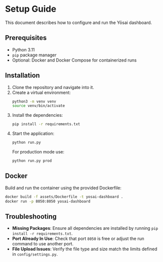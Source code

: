 # Setup Guide

This document describes how to configure and run the Yōsai dashboard.

## Prerequisites
- Python 3.11
- `pip` package manager
- Optional: Docker and Docker Compose for containerized runs

## Installation
1. Clone the repository and navigate into it.
2. Create a virtual environment:
   ```bash
   python3 -m venv venv
   source venv/bin/activate
   ```
3. Install the dependencies:
   ```bash
   pip install -r requirements.txt
   ```
4. Start the application:
   ```bash
   python run.py
   ```
   For production mode use:
   ```bash
   python run.py prod
   ```

## Docker
Build and run the container using the provided Dockerfile:
```bash
docker build -f assets/Dockerfile -t yosai-dashboard .
docker run -p 8050:8050 yosai-dashboard
```

## Troubleshooting
- **Missing Packages**: Ensure all dependencies are installed by running `pip install -r requirements.txt`.
- **Port Already In Use**: Check that port `8050` is free or adjust the run command to use another port.
- **File Upload Issues**: Verify the file type and size match the limits defined in `config/settings.py`.


